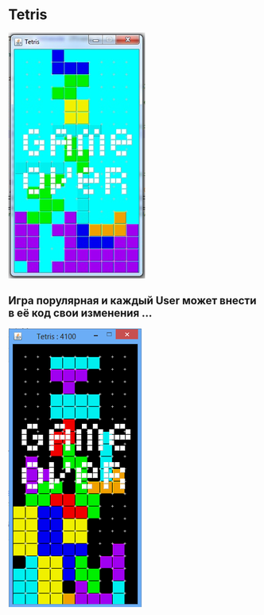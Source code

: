 
# Tetris  

![](tetris.png)

## Игра порулярная и каждый User может внести в её код свои изменения ...


![](600.png)




